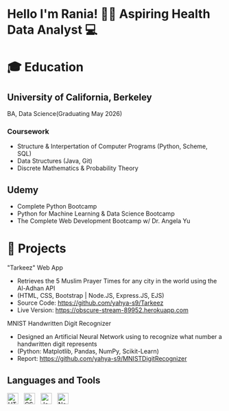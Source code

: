# Hello I'm Rania! 👋🏽 Aspiring Health Data Analyst 💻

# 🎓 Education 

## University of California, Berkeley
BA, Data Science(Graduating May 2026)

### Coursework
* Structure & Interpertation of Computer Programs (Python, Scheme, SQL)
* Data Structures (Java, Git)
* Discrete Mathematics & Probability Theory
 
## Udemy
* Complete Python Bootcamp
* Python for Machine Learning & Data Science Bootcamp
* The Complete Web Development Bootcamp w/ Dr. Angela Yu

# 💼 Projects 
"Tarkeez" Web App
* Retrieves the 5 Muslim Prayer Times for any city in the world using the Al-Adhan API
* (HTML, CSS, Bootstrap | Node.JS, Express.JS, EJS)
* Source Code: https://github.com/yahya-s9/Tarkeez
* Live Version: https://obscure-stream-89952.herokuapp.com

MNIST Handwritten Digit Recognizer
* Designed an Artificial Neural Network using to recognize what number a handwritten digit represents
* (Python: Matplotlib, Pandas, NumPy, Scikit-Learn)
* Report: https://github.com/yahya-s9/MNISTDigitRecognizer


## Languages and Tools

<img align="left" alt="HTML5" width="26px" src="https://cdn.jsdelivr.net/gh/devicons/devicon/icons/html5/html5-original.svg" style="padding-right:10px;" />
<img align="left" alt="CSS3" width="26px" src="https://cdn.jsdelivr.net/gh/devicons/devicon/icons/css3/css3-original.svg" style="padding-right:10px;" />
<img align="left" alt="JavaScript" width="26px" src="https://cdn.jsdelivr.net/gh/devicons/devicon/icons/javascript/javascript-original.svg" style="padding-right:10px;"/>
<img align="left" alt="Node.js" width="26px" src="https://cdn.jsdelivr.net/gh/devicons/devicon/icons/nodejs/nodejs-original.svg" style="padding right:10px;"/>
